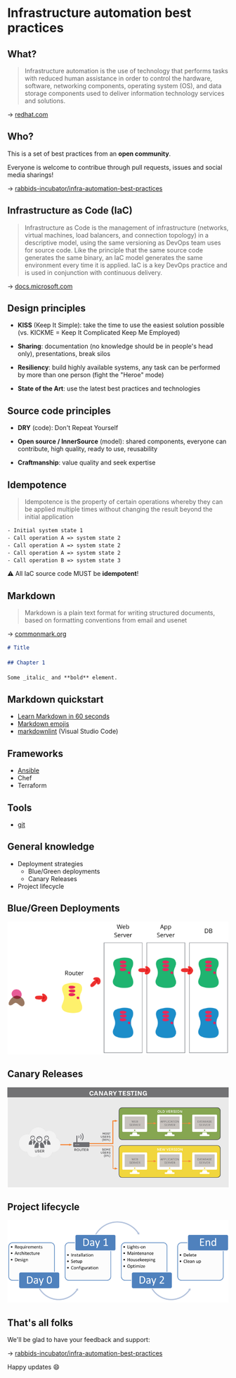 <!--
theme: gaia
class:
 - invert
headingDivider: 2 
paginate: true
-->

<!--
_class:
 - lead
 - invert
-->

# Infrastructure automation best practices

## What?

> Infrastructure automation is the use of technology that performs tasks with reduced human assistance in order to control the hardware, software, networking components, operating system (OS), and data storage components used to deliver information technology services and solutions.

→ [redhat.com](https://www.redhat.com/en/topics/automation/what-is-infrastructure-automation)

## Who?

This is a set of best practices from an **open community**.

Everyone is welcome to contribue through pull requests, issues and social media sharings!

→ [rabbids-incubator/infra-automation-best-practices](https://github.com/rabbids-incubator/infra-automation-best-practices)

## Infrastructure as Code (IaC)

> Infrastructure as Code is the management of infrastructure (networks, virtual machines, load balancers, and connection topology) in a descriptive model, using the same versioning as DevOps team uses for source code. Like the principle that the same source code generates the same binary, an IaC model generates the same environment every time it is applied. IaC is a key DevOps practice and is used in conjunction with continuous delivery.

→ [docs.microsoft.com](https://docs.microsoft.com/en-us/devops/deliver/what-is-infrastructure-as-code)

## Design principles

* **KISS** (Keep It Simple): take the time to use the easiest solution possible (vs. KICKME = Keep It Complicated Keep Me Employed)

* **Sharing**: documentation (no knowledge should be in people's head only), presentations, break silos

* **Resiliency**: build highly available systems, any task can be performed by more than one person (fight the "Heroe" mode)

* **State of the Art**: use the latest best practices and technologies

## Source code principles

* **DRY** (code): Don't Repeat Yourself

* **Open source / InnerSource** (model): shared components, everyone can contribute, high quality, ready to use, reusability

* **Craftmanship**: value quality and seek expertise

## Idempotence

> Idempotence is the property of certain operations whereby they can be applied multiple times without changing the result beyond the initial application

```txt
- Initial system state 1
- Call operation A => system state 2
- Call operation A => system state 2
- Call operation A => system state 2
- Call operation B => system state 3
```

:warning: All IaC source code MUST be **idempotent**!

## Markdown

> Markdown is a plain text format for writing structured documents, based on formatting conventions from email and usenet

→ [commonmark.org](https://commonmark.org/)

```md
# Title

## Chapter 1

Some _italic_ and **bold** element.
```

## Markdown quickstart

* [Learn Markdown in 60 seconds](https://commonmark.org/help/)
* [Markdown emojis](https://github.com/markdown-templates/markdown-emojis)
* [markdownlint](https://marketplace.visualstudio.com/items?itemName=DavidAnson.vscode-markdownlint) (Visual Studio Code)

## Frameworks

* [Ansible](./ansible.html)
* Chef
* Terraform

## Tools

* [git](./git.html)

## General knowledge

* Deployment strategies
  * Blue/Green deployments
  * Canary Releases
* Project lifecycle

## Blue/Green Deployments

![Blue/Green deployment schema](./img/blue_green_deployments.png)

## Canary Releases

![Canary release](./img/canary_release.png)

## Project lifecycle

![Project lifecycle](./img/project_lifecycle.png)

## That's all folks

We'll be glad to have your feedback and support:

→ [rabbids-incubator/infra-automation-best-practices](https://github.com/rabbids-incubator/infra-automation-best-practices)

Happy updates :smile:
